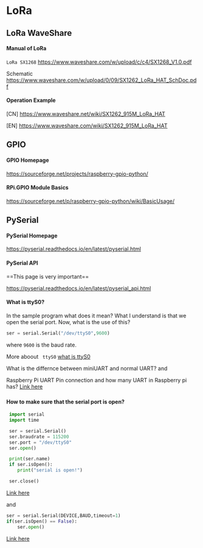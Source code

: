 # LoRa

## LoRa WaveShare

#### Manual of LoRa

 `LoRa SX1268` https://www.waveshare.com/w/upload/c/c4/SX1268_V1.0.pdf

Schematic https://www.waveshare.com/w/upload/0/09/SX1262_LoRa_HAT_SchDoc.pdf



#### Operation Example

[CN] https://www.waveshare.net/wiki/SX1262_915M_LoRa_HAT 

[EN] https://www.waveshare.com/wiki/SX1262_915M_LoRa_HAT


## GPIO

#### GPIO Homepage

https://sourceforge.net/projects/raspberry-gpio-python/

#### RPi.GPIO Module Basics

https://sourceforge.net/p/raspberry-gpio-python/wiki/BasicUsage/


## PySerial

#### PySerial Homepage

https://pyserial.readthedocs.io/en/latest/pyserial.html

#### PySerial API

==This page is very important== 

https://pyserial.readthedocs.io/en/latest/pyserial_api.html



#### What is ttyS0?

In the sample program what does it mean? What I understand is that we open the serial port. Now, what is the use of this?

```python
ser = serial.Serial("/dev/ttyS0",9600)
```

where `9600` is the baud rate. 

More aboout ` ttyS0` [what is ttyS0](https://unix.stackexchange.com/questions/307390/what-is-the-difference-between-ttys0-ttyusb0-and-ttyama0-in-linux)



What is the differnce between miniUART and normal UART? and 

Raspberry Pi UART Pin connection and how many UART in Raspberry pi has? [Link here](https://raspberrypi.stackexchange.com/questions/45570/how-do-i-make-serial-work-on-the-raspberry-pi3-or-later-model/45571#45571)

###

#### How to make sure that the serial port is open?

```python
 import serial
 import time

 ser = serial.Serial()
 ser.braudrate = 115200
 ser.port = "/dev/ttyS0" 
 ser.open()

 print(ser.name)
 if ser.isOpen():
    print("serial is open!")

 ser.close()
```

[Link here](https://stackoverflow.com/questions/21050671/how-to-check-if-device-is-connected-pyserial/49450813)

and 

```python
ser = serial.Serial(DEVICE,BAUD,timeout=1)
if(ser.isOpen() == False):
    ser.open()
```

[Link here](https://stackoverflow.com/questions/6178705/python-pyserial-how-to-know-if-a-port-is-already-open)


